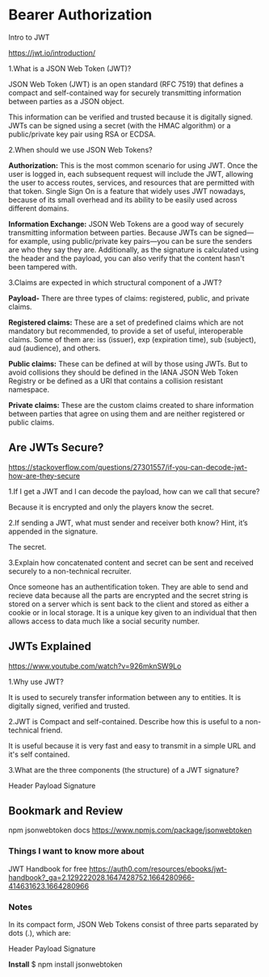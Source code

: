 # Bearer Authorization

Intro to JWT

<https://jwt.io/introduction/>

1.What is a JSON Web Token (JWT)?

JSON Web Token (JWT) is an open standard (RFC 7519) that defines a compact and self-contained way for securely transmitting information between parties as a JSON object.

This information can be verified and trusted because it is digitally signed. JWTs can be signed using a secret (with the HMAC algorithm) or a public/private key pair using RSA or ECDSA.

2.When should we use JSON Web Tokens?

**Authorization:** This is the most common scenario for using JWT. Once the user is logged in, each subsequent request will include the JWT, allowing the user to access routes, services, and resources that are permitted with that token. Single Sign On is a feature that widely uses JWT nowadays, because of its small overhead and its ability to be easily used across different domains.

**Information Exchange:** JSON Web Tokens are a good way of securely transmitting information between parties. Because JWTs can be signed—for example, using public/private key pairs—you can be sure the senders are who they say they are. Additionally, as the signature is calculated using the header and the payload, you can also verify that the content hasn't been tampered with.

3.Claims are expected in which structural component of a JWT?

**Payload-**  There are three types of claims: registered, public, and private claims.

**Registered claims:** These are a set of predefined claims which are not mandatory but recommended, to provide a set of useful, interoperable claims. Some of them are: iss (issuer), exp (expiration time), sub (subject), aud (audience), and others.

**Public claims:** These can be defined at will by those using JWTs. But to avoid collisions they should be defined in the IANA JSON Web Token Registry or be defined as a URI that contains a collision resistant namespace.

**Private claims:** These are the custom claims created to share information between parties that agree on using them and are neither registered or public claims.

## Are JWTs Secure?

<https://stackoverflow.com/questions/27301557/if-you-can-decode-jwt-how-are-they-secure>

1.If I get a JWT and I can decode the payload, how can we call that secure?

Because it is encrypted and only the players know the secret.

2.If sending a JWT, what must sender and receiver both know? Hint, it’s appended in the signature.

The secret.

3.Explain how concatenated content and secret can be sent and received securely to a non-technical recruiter.

Once someone has an authentification token. They are able to send and recieve data because all the parts are encrypted and the secret string is stored on a server which is sent back to the client and stored as either a cookie or in local storage. It is a unique key given to an individual that then allows access to data much like a social security number.

## JWTs Explained

<https://www.youtube.com/watch?v=926mknSW9Lo>

1.Why use JWT?

It is used to securely transfer information between any to entities. It is digitally signed, verified and trusted.

2.JWT is Compact and self-contained. Describe how this is useful to a non-technical friend.

It is useful because it is very fast and easy to transmit in a simple URL and it's self contained.

3.What are the three components (the structure) of a JWT signature?

Header
Payload
Signature

## Bookmark and Review

npm jsonwebtoken docs <https://www.npmjs.com/package/jsonwebtoken>

### Things I want to know more about

JWT Handbook for free <https://auth0.com/resources/ebooks/jwt-handbook?_ga=2.129222028.1647428752.1664280966-414631623.1664280966>

### Notes

In its compact form, JSON Web Tokens consist of three parts separated by dots (.), which are:

Header
Payload
Signature

**Install**
$ npm install jsonwebtoken
